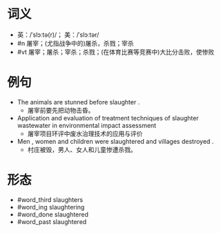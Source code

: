 # 词义
- 英：/ˈslɔːtə(r)/； 美：/ˈslɔːtər/
- #n 屠宰；(尤指战争中的)屠杀，杀戮；宰杀
- #vt 屠宰；屠杀；宰杀；杀戮；(在体育比赛等竞赛中)大比分击败，使惨败
# 例句
- The animals are stunned before slaughter .
	- 屠宰前要先把动物击昏。
- Application and evaluation of treatment techniques of slaughter wastewater in environmental impact assessment
	- 屠宰项目环评中废水治理技术的应用与评价
- Men , women and children were slaughtered and villages destroyed .
	- 村庄被毁，男人、女人和儿童惨遭杀戮。
# 形态
- #word_third slaughters
- #word_ing slaughtering
- #word_done slaughtered
- #word_past slaughtered
